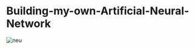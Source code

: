 # Building-my-own-Artificial-Neural-Network
![neu](https://user-images.githubusercontent.com/68476475/116349364-77083580-a80d-11eb-977b-d9f6fde44a07.png)

